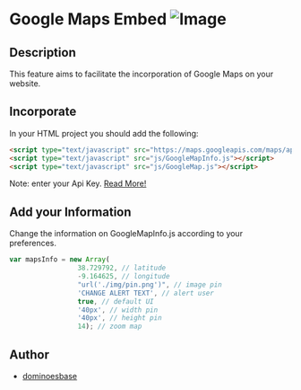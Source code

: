 # Google Maps Embed ![Image](https://img.shields.io/pypi/status/Django.svg)

## Description
This feature aims to facilitate the incorporation of Google Maps on your website.

## Incorporate
In your HTML project you should add the following:
```html
<script type="text/javascript" src="https://maps.googleapis.com/maps/api/js?key=[YOUR-API-KEY]"></script>
<script type="text/javascript" src="js/GoogleMapInfo.js"></script>
<script type="text/javascript" src="js/GoogleMap.js"></script>
```
Note: enter your Api Key. [Read More!](https://developers.google.com/maps/documentation/javascript/get-api-key)

## Add your Information
Change the information on GoogleMapInfo.js according to your preferences.
```javascript
var mapsInfo = new Array(
                 38.729792, // latitude
                 -9.164625, // longitude
                 "url('./img/pin.png')", // image pin
                 'CHANGE ALERT TEXT', // alert user
                 true, // default UI
                 '40px', // width pin
                 '40px', // height pin
                 14); // zoom map
```
## Author
* [dominoesbase](https://twitter.com/jorgedominoes)
